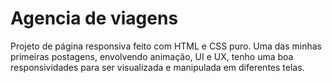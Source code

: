 # Agencia de viagens
Projeto de página responsiva feito com HTML e CSS puro. Uma das minhas primeiras postagens, envolvendo animação, UI e UX, tenho uma boa responsividades para ser visualizada e manipulada em diferentes telas.
